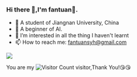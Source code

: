 ### Hi there 👋,I'm fantuan🍙.

- 🏫 A student of Jiangnan University, China
- 🌱 A beginner of AI.
- 💬 I’m interested in all the thing I haven't learnt
- 📫 How to reach me: fantuansyh@gmail.com

![](https://github-readme-stats.vercel.app/api?username=fantuansyh&show_icons=true&theme=transparent)

You are my ![Visitor Count](https://profile-counter.glitch.me/fantuansyh/count.svg) visitor,Thank You!:kissing_heart::kissing_heart:
